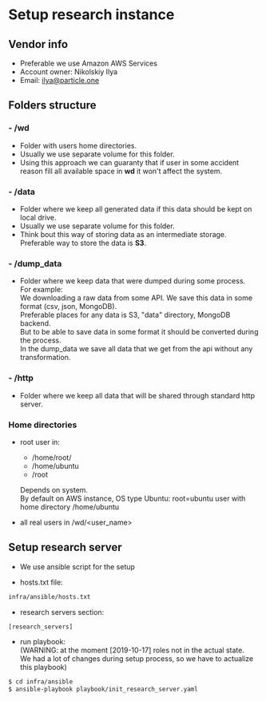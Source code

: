 # Setup research instance
## Vendor info

- Preferable we use Amazon AWS Services
- Account owner: Nikolskiy Ilya 
- Email: ilya@particle.one


## Folders structure

### - /wd

- Folder with users home directories.
- Usually we use separate volume for this folder.
- Using this approach we can guaranty that if user in some accident reason 
fill all available space in **wd** it won't affect the system. 

### - /data

- Folder where we keep all generated data if this data should be kept on local drive.
- Usually we use separate volume for this folder.
- Think bout this way of storing data as an intermediate storage. Preferable way to store the data is **S3**.



### - /dump_data

- Folder where we keep data that were dumped during some process.   
  For example:  
  We downloading a raw data from some API. We save this data in some format (csv, json, MongoDB).  
  Preferable places for any data is S3, "data" directory, MongoDB backend.  
  But to be able to save data in some format it should be converted during the process.  
  In the dump_data we save all data that we get from the api without any transformation.  
   

### - /http

- Folder where we keep all data that will be shared through standard http server.

### Home directories

- root user in:
  - /home/root/
  - /home/ubuntu
  - /root
  
  Depends on system.   
  By default on AWS instance, OS type Ubuntu: root=ubuntu user with home directory /home/ubuntu
- all real users in /wd/<user_name>


## Setup research server
- We use ansible script for the setup

- hosts.txt file:
```bash
infra/ansible/hosts.txt
```
- research servers section:
```bash
[research_servers]
```

- run playbook:  
 (WARNING: at the moment [2019-10-17] roles not in the actual state.   
 We had a lot of changes during setup process, so we have to actualize this playbook)

```bash
$ cd infra/ansible
$ ansible-playbook playbook/init_research_server.yaml
```
